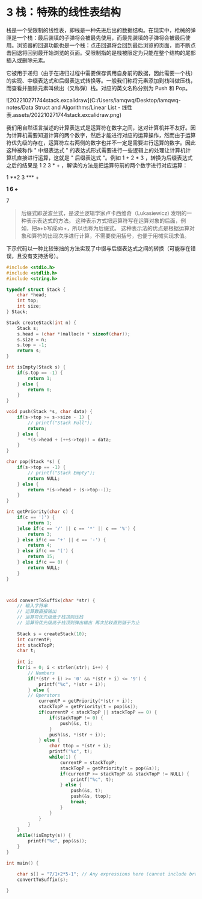# 3 栈：特殊的线性表结构

栈是一个受限制的线性表，即栈是一种先进后出的数据结构。在现实中，枪械的弹匣是一个栈：最后装填的子弹将会被最先使用，而最先装填的子弹将会被最后使用。浏览器的回退功能也是一个栈：点击回退将会回到最后浏览的页面，而不断点击回退将回到最开始浏览的页面。受限制指的是栈被限定为只能在整个结构的尾部插入或删除元素。

它被用于递归（由于在递归过程中需要保存调用自身前的数据，因此需要一个栈）的实现、中缀表达式和后缀表达式转换等。一般我们称将元素添加到栈叫做压栈，而查看并删除元素叫做出（又称弹）栈。对应的英文名称分别为 Push 和 Pop。

![202210271744stack.excalidraw](C:/Users/iamqwq/Desktop/iamqwq-notes/Data Struct and Algorithms/Linear List - 线性表.assets/202210271744stack.excalidraw.png)

我们用自然语言描述的计算表达式是运算符在数字之间，这对计算机并不友好。因为计算机需要知道计算的两个数字，然后才能进行对应的运算操作，然而由于运算符优先级的存在，运算符左右两侧的数字也并不一定是需要进行运算的数字。因此这种被称作 " 中缀表达式 " 的表达式形式需要进行一些逻辑上的处理让计算机计算机直接进行运算，这就是 " 后缀表达式 "。例如 1 + 2 * 3 ，转换为后缀表达式之后的结果是 1 2 3 * + ，解读的方法是把运算符前的两个数字进行对应运算：

1 **2 3 *** + 

**1 6 +**

7

> 后缀式即逆波兰式，是波兰逻辑学家卢卡西维奇（Lukasiewicz) 发明的一种表示表达式的方法。 这种表示方式把运算符写在运算对象的后面，例如，把a+b写成ab+，所以也称为后缀式。 这种表示法的优点是根据运算对象和算符的出现次序进行计算，不需要使用括号，也便于用械实现求值。

下示代码以一种比较笨拙的方法实现了中缀与后缀表达式之间的转换（可能存在错误，且没有支持括号）。

```c
#include <stdio.h>
#include <stdlib.h>
#include <string.h>

typedef struct Stack {
	char *head;
	int top;
	int size;
} Stack;

Stack createStack(int n) {
	Stack s;
	s.head = (char *)malloc(n * sizeof(char));
	s.size = n;
	s.top = -1;
	return s;
}

int isEmpty(Stack s) {
	if(s.top == -1) {
		return 1;
	} else {
		return 0;
	}
}

void push(Stack *s, char data) {
	if(s->top >= s->size - 1) {
		// printf("Stack Full");
		return;
	} else {
		*(s->head + (++s->top)) = data;
	}
}

char pop(Stack *s) {
	if(s->top == -1) {
		// printf("Stack Empty");
		return NULL;
	} else {
		return *(s->head + (s->top--));
	}
}

int getPriority(char c) {
	if(c == ')') {
		return 1;
	}else if(c == '/' || c == '*' || c == '%') {
		return 3;
	} else if(c == '+' || c == '-') {
		return 4;
	} else if(c == '(') {
		return 15;
	} else if(c == 0) {
		return NULL;
	}
}



void convertToSuffix(char *str) {
	// 输入字符串
	// 运算数直接输出
	// 运算符优先级低于栈顶则压栈
	// 运算符优先级高于栈顶则弹出输出 再次比较直到低于为止
	
	Stack s = createStack(10); 
	int currentP;
	int stackTopP;
	char t;
	
	int i;
	for(i = 0; i < strlen(str); i++) {
		// Numbers
		if(*(str + i) >= '0' && *(str + i) <= '9') {
			printf("%c", *(str + i));
		} else {
		// Operators
			currentP = getPriority(*(str + i));
			stackTopP = getPriority(t = pop(&s));
			if(currentP < stackTopP || stackTopP == 0) {
				if(stackTopP != 0) {
					push(&s, t);
				}
				push(&s, *(str + i));
			} else {
				char ttop = *(str + i);
				printf("%c", t);
				while(1) {
					currentP = stackTopP;
					stackTopP = getPriority(t = pop(&s));
					if(currentP >= stackTopP && stackTopP != NULL) {
						printf("%c", t);
					} else {
						push(&s, t);
						push(&s, ttop);
						break;
					}
				}
			}
		}
	}
	while(!isEmpty(s)) {
		printf("%c", pop(&s));
	}
} 

int main() {

	char s[] = "7/1+2*5-1"; // Any expressions here (cannot include brackets).
	convertToSuffix(s);
	
} 
```
